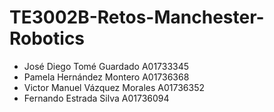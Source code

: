 # TE3002B-Retos-Manchester-Robotics

- José Diego Tomé Guardado A01733345
- Pamela Hernández Montero A01736368
- Victor Manuel Vázquez Morales A01736352
- Fernando Estrada Silva A01736094
